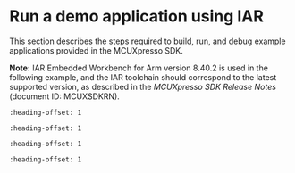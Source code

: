 # Run a demo application using IAR

This section describes the steps required to build, run, and debug example applications provided in the MCUXpresso SDK.

**Note:** IAR Embedded Workbench for Arm version 8.40.2 is used in the following example, and the IAR toolchain should correspond to the latest supported version, as described in the *MCUXpresso SDK Release Notes* \(document ID: MCUXSDKRN\).


```{include} ../topics/build_an_example_application_002.md
:heading-offset: 1
```

```{include} ../topics/run_an_example_application_003.md
:heading-offset: 1
```

```{include} ../topics/build_a_trustzone_example_application.md
:heading-offset: 1
```

```{include} ../topics/run_a_trustzone_example_application_003.md
:heading-offset: 1
```


